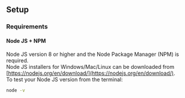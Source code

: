 ## Setup

### Requirements

#### Node JS + NPM
Node JS version 8 or higher and the Node Package Manager (NPM) is required.  
Node JS installers for Windows/Mac/Linux can be downloaded from [https://nodejs.org/en/download/](https://nodejs.org/en/download/).  
To test your Node JS version from the terminal:
```bash
node -v
```


